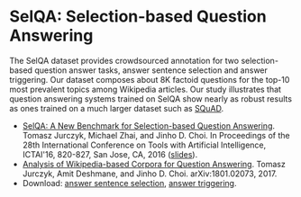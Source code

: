 # SelQA: Selection-based Question Answering

The SelQA dataset provides crowdsourced annotation for two selection-based question answer tasks, answer sentence selection and answer triggering.
Our dataset composes about 8K factoid questions for the top-10 most prevalent topics among Wikipedia articles.
Our study illustrates that question answering systems trained on SelQA show nearly as robust results as ones trained on a much larger dataset such as [SQuAD](https://rajpurkar.github.io/SQuAD-explorer/).

* [SelQA: A New Benchmark for Selection-based Question Answering](https://arxiv.org/abs/1606.08513). Tomasz Jurczyk, Michael Zhai, and Jinho D. Choi. In Proceedings of the 28th International Conference on Tools with Artificial Intelligence, ICTAI'16, 820-827, San Jose, CA, 2016 ([slides](https://www.slideshare.net/jchoi7s/selqa-a-new-benchmark-for-selectionbased-question-answering)). 
* [Analysis of Wikipedia-based Corpora for Question Answering](https://arxiv.org/abs/1801.02073). Tomasz Jurczyk, Amit Deshmane, and Jinho D. Choi. arXiv:1801.02073, 2017.
* Download: [answer sentence selection](ass), [answer triggering](at).
